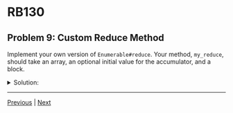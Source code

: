 # RB130
## Problem 9: Custom Reduce Method

Implement your own version of `Enumerable#reduce`. Your method, `my_reduce`, should take an array, an optional initial value for the accumulator, and a block.

<details>
<summary>Solution:</summary>

```ruby
def my_reduce(array, initial_value = nil)
  if initial_value.nil?
    accumulator = array.first
    index = 1
  else
    accumulator = initial_value
    index = 0
  end

  while index < array.size
    current_element = array[index]
    accumulator = yield(accumulator, current_element)
    index += 1
  end

  accumulator
end

# Test Cases
numbers = [1, 2, 3, 4, 5]
p my_reduce(numbers) { |acc, num| acc + num } == 15
p my_reduce(numbers, 10) { |acc, num| acc + num } == 25
p my_reduce(numbers) { |acc, num| acc * num } == 120
```

</details>

---

[Previous](08.md) | [Next](10.md)